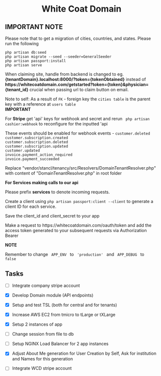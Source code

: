 <h1 align="center">White Coat Domain</h1>

## IMPORTANT NOTE
Please note that to get a migration of cities, countries, and states.
Please run the following 
<p>
    <code>php artisan db:seed</code> <br/> 
    <code>php artisan migrate --seed --seeder=GeneralSeeder</code> <br/> 
    <code>php artisan passport:install</code> <br/> 
    <code>php artisan serve</code> <br/> 
</p>
<p>
    When claiming site, handle from backend is changed to  eg. <strong>{tenantDomain}.localhost:8000/?token={tokenObtained}</strong> instead of <strong>https://whitecoatdomain.com/getstarted?token={token}&physician={tenant_id}</strong> crucial when passing url to claim button on email.
</p>
Note to self: As a result of <code>FK</code> - foreign key the <code>cities table</code> is the parent key with a reference at <code>users table</code><br/>
<b>IMPORTANT</b><p>For <strong>Stripe</strong> get 'api' keys for webhook and secret and rerun <code> php artisan cashier:webhook</code> to reconfigure for the inputted 'api</p>
<p>These events should be enabled for webhook events - <code>customer.deleted
customer.subscription.created
customer.subscription.deleted
customer.subscription.updated
customer.updated
invoice.payment_action_required
invoice.payment_succeeded</code></p>

<p>Replace "vendor/stancl/tenancy/src/Resolvers/DomainTenantResolver.php" with content of "DomainTenantResolver.php" in root folder</p>

<strong>For Services making calls to our api</strong>
<p>Please prefix <b>services</b> to denote incoming requests.
<p>Create a client using <code>php artisan passport:client --client</code> to generate a client ID for each service.</p>
<p>Save the client_id and client_secret to your app</p>
<p>Make a request to https://whitecoatdomain.com/oauth/token and add the access token generated to your subsequent requests via Authorization Bearer</p>

<strong>NOTE</strong><p>Remember to change <code> APP_ENV </code> to <code> 'production' </code> and <code> APP_DEBUG </code> to <code> false </code></p>

## Tasks 

- [ ] Integrate company stripe account
- [x] Develop Domain module (API endpoints)
- [x] Setup and test TSL (both for central and for tenants)
- [x] Increase AWS EC2 from tmicro to tLarge or tXLarge
- [x] Setup 2 instances of app
- [ ] Change session from file to db
- [ ] Setup NGINX Load Balancer for 2 app instances
- [x] Adjust About Me generation for User Creation by Self, Ask for institution and Names for this generation
- [ ] Integrate WCD stripe account

